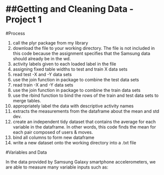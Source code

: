 ##Getting and Cleaning Data - Project 1
=======================================

#Process 

1. call the plyr package from my library
2. download the file to your working directory. The file is not included in this code because the assignment specifies that the Samsung data should already be in the wd. 
3. activity labels given to each loaded label in the file
4. assigning fixed table widths to test and train X data sets
5. read test -X and -Y data sets
6. use the join function in package to combine the test data sets
7. read train -X and -Y data sets
8. use the join function in package to combine the train data sets
9. use the rbind function to bind the rows of the train and test data sets to merge tables.
10. appropriately label the data with descriptive activity names
11. extracts the measurements from the dataframe about the mean and std dev. 
12. create an independent tidy dataset that contains the average for each variable in the dataframe. In other words, this code finds the mean for each pair composed of users & moves.
13. bind all columns to form new dataframe
14. write a new dataset onto the working directory into a .txt file

#Variables and Data

In the data provided by Samsung Galaxy smartphone accelerometers, we are able to measure many variable inputs such as:

